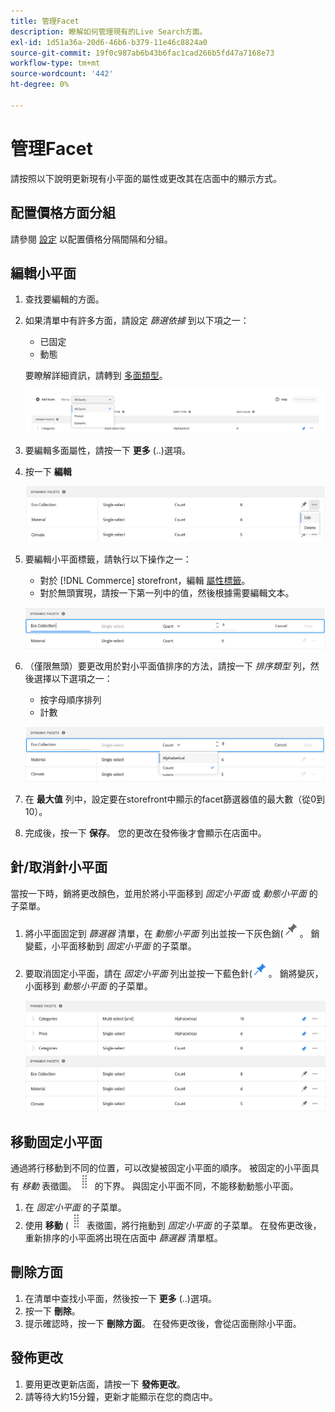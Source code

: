 ```yaml
---
title: 管理Facet
description: 瞭解如何管理現有的Live Search方面。
exl-id: 1d51a36a-20d6-46b6-b379-11e46c8824a0
source-git-commit: 19f0c987ab6b43b6fac1cad266b5fd47a7168e73
workflow-type: tm+mt
source-wordcount: '442'
ht-degree: 0%

---
```


# 管理Facet

請按照以下說明更新現有小平面的屬性或更改其在店面中的顯示方式。

## 配置價格方面分組

請參閱 [設定](settings.md) 以配置價格分隔間隔和分組。

## 編輯小平面

1. 查找要編輯的方面。
1. 如果清單中有許多方面，請設定 *篩選依據* 到以下項之一：

   * 已固定
   * 動態

   要瞭解詳細資訊，請轉到 [多面類型](facets-type.md)。

   ![過濾小平面](assets/facets-filter-by-cropped.png)

1. 要編輯多面屬性，請按一下 **更多** (..)選項。
1. 按一下 **編輯**

   ![編輯選項](assets/facet-edit-menu.png)

1. 要編輯小平面標籤，請執行以下操作之一：

   * 對於 [!DNL Commerce] storefront，編輯 [屬性標籤](https://docs.magento.com/user-guide/stores/attributes-product.html)。
   * 對於無頭實現，請按一下第一列中的值，然後根據需要編輯文本。

   ![編輯標籤](assets/facet-edit-label.png)

1. （僅限無頭）要更改用於對小平面值排序的方法，請按一下 *排序類型* 列，然後選擇以下選項之一：

   * 按字母順序排列
   * 計數

   ![編輯計數](assets/facets-edit-count.png)

1. 在 **最大值** 列中，設定要在storefront中顯示的facet篩選器值的最大數（從0到10）。
1. 完成後，按一下 **保存**。
您的更改在發佈後才會顯示在店面中。

## 針/取消針小平面

當按一下時，銷將更改顏色，並用於將小平面移到 *固定小平面* 或 *動態小平面* 的子菜單。

1. 將小平面固定到 *篩選器* 清單，在 *動態小平面* 列出並按一下灰色銷(![銷釘選擇器](assets/btn-pin-gray.png)。
銷變藍，小平面移動到 *固定小平面* 的子菜單。
1. 要取消固定小平面，請在 *固定小平面* 列出並按一下藍色針(![銷釘選擇器](assets/btn-pin-blue.png)。
銷將變灰，小面移到 *動態小平面* 的子菜單。

   ![固定和動態小平面](assets/facets-pinned-unpinned.png)

## 移動固定小平面

通過將行移動到不同的位置，可以改變被固定小平面的順序。 被固定的小平面具有 *移動* 表徵圖。![移動選擇器](assets/btn-move.png) 的下界。 與固定小平面不同，不能移動動態小平面。

1. 在 *固定小平面* 的子菜單。
1. 使用 **移動** (![移動選擇器](assets/btn-move.png) 表徵圖，將行拖動到 *固定小平面* 的子菜單。
在發佈更改後，重新排序的小平面將出現在店面中 *篩選器* 清單框。

## 刪除方面

1. 在清單中查找小平面，然後按一下 **更多** (..)選項。
1. 按一下 **刪除**。
1. 提示確認時，按一下 **刪除方面**。
在發佈更改後，會從店面刪除小平面。

## 發佈更改

1. 要用更改更新店面，請按一下 **發佈更改**。
1. 請等待大約15分鐘，更新才能顯示在您的商店中。
